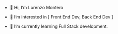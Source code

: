 - 👋 Hi, I’m Lorenzo Montero
- 👀 I’m interested in 
[
  Front End Dev,
  Back End Dev
] 

- 🌱 I’m currently learning Full Stack development.

<!---
LoreMontero/LoreMontero is a ✨ special ✨ repository because its `README.md` (this file) appears on your GitHub profile.
You can click the Preview link to take a look at your changes.
--->
